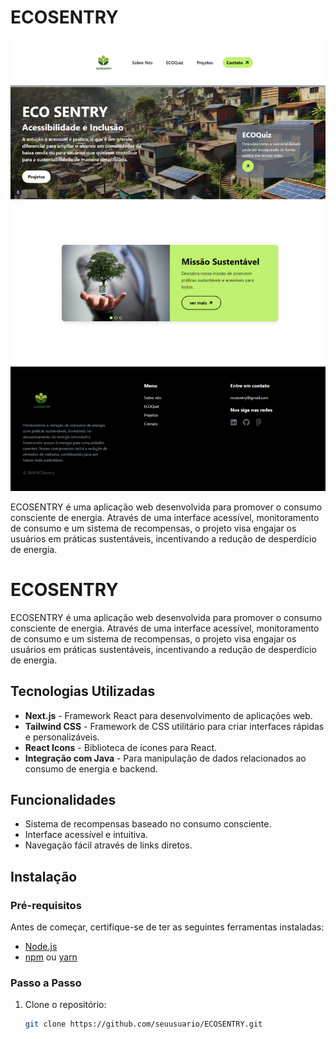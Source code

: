 # ECOSENTRY
![Imagem do ECOSENTRY](./public/readme_ecosentry.png)

ECOSENTRY é uma aplicação web desenvolvida para promover o consumo consciente de energia. Através de uma interface acessível, monitoramento de consumo e um sistema de recompensas, o projeto visa engajar os usuários em práticas sustentáveis, incentivando a redução de desperdício de energia.


# ECOSENTRY

ECOSENTRY é uma aplicação web desenvolvida para promover o consumo consciente de energia. Através de uma interface acessível, monitoramento de consumo e um sistema de recompensas, o projeto visa engajar os usuários em práticas sustentáveis, incentivando a redução de desperdício de energia.

## Tecnologias Utilizadas

- **Next.js** - Framework React para desenvolvimento de aplicações web.
- **Tailwind CSS** - Framework de CSS utilitário para criar interfaces rápidas e personalizáveis.
- **React Icons** - Biblioteca de ícones para React.
- **Integração com Java** - Para manipulação de dados relacionados ao consumo de energia e backend.

## Funcionalidades

- Sistema de recompensas baseado no consumo consciente.
- Interface acessível e intuitiva.
- Navegação fácil através de links diretos.

## Instalação

### Pré-requisitos

Antes de começar, certifique-se de ter as seguintes ferramentas instaladas:

- [Node.js](https://nodejs.org/)
- [npm](https://www.npmjs.com/) ou [yarn](https://yarnpkg.com/)

### Passo a Passo

1. Clone o repositório:
   ```bash
   git clone https://github.com/seuusuario/ECOSENTRY.git
